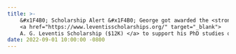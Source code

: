 ```yaml
---
title: >-
    &#x1F4B0; Scholarship Alert &#x1F4B0; George got awarded the <strong>merit based</strong> 
    <a href="https://www.leventisscholarships.org/" target="_blank"> 
    A. G. Leventis Scholarship ($12K) </a> to support his PhD studies over the years 2022-2023.
date: 2022-09-01 10:00:00 -0800
---
```

